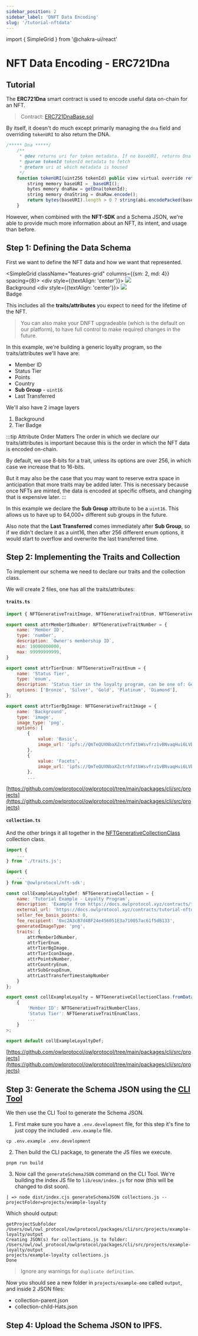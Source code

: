 ```yaml
---
sidebar_position: 2
sidebar_label: 'DNFT Data Encoding'
slug: '/tutorial-nftdata'
---
```


import { SimpleGrid } from '@chakra-ui/react'

# NFT Data Encoding - ERC721Dna

## Tutorial

The **ERC721Dna** smart contract is used to encode useful data on-chain for an NFT.

> Contract: [ERC721DnaBase.sol](https://github.com/owlprotocol/owlprotocol/blob/main/packages/contracts/contracts/assets/ERC721/ERC721DnaBase.sol)

By itself, it doesn't do much except primarily managing the `dna` field and overriding `tokenURI` to also return the DNA.

```javascript
/***** Dna *****/
    /**
     * @dev returns uri for token metadata. If no baseURI, returns Dna as string
     * @param tokenId tokenId metadata to fetch
     * @return uri at which metadata is housed
     */
    function tokenURI(uint256 tokenId) public view virtual override returns (string memory) {
        string memory baseURI = _baseURI();
        bytes memory dnaRaw = getDna(tokenId);
        string memory dnaString = dnaRaw.encode();
        return bytes(baseURI).length > 0 ? string(abi.encodePacked(baseURI, dnaString)) : dnaString;
    }
```

However, when combined with the **NFT-SDK** and a Schema JSON, we're able to provide much more information
about an NFT, its intent, and usage than before.

## Step 1: Defining the Data Schema

First we want to define the NFT data and how we want that represented.

<SimpleGrid className="features-grid" columns={{sm: 2, md: 4}} spacing={8}>
    <Box>
        <div style={{textAlign: 'center'}}>
        <img src="/img/tutorial/loyalty/bg-silver.png"/>
        <br/>
        Background
        </div>
    </Box>
    <Box>
        <div style={{textAlign: 'center'}}>
        <img src="/img/tutorial/loyalty/tier-gold.png"/>
        <br/>
        Badge
        </div>
    </Box>
</SimpleGrid>

This includes all the **traits/attributes** you expect to need for the lifetime of the NFT.

> You can also make your DNFT upgradeable (which is the default on our platform),
> to have full control to make required changes in the future.

In this example, we're building a generic loyalty program, so the traits/attributes we'll have are:

- Member ID
- Status Tier
- Points
- Country
- **Sub Group** - `uint16`
- Last Transferred

We'll also have 2 image layers

1. Background
2. Tier Badge


:::tip Attribute Order Matters
The order in which we declare our traits/attributes is important because this is the order in which
the NFT data is encoded on-chain.

By default, we use 8-bits for a trait, unless its options are over 256, in which case we increase that to 16-bits.

But it may also be the case that you may want to reserve extra space in anticipation that more traits may be added later.
This is necessary because once NFTs are minted, the data is encoded at specific offsets, and changing that is expensive
later.
:::

In this example we declare the **Sub Group** attribute to be a `uint16`. This allows us to have up to 64,000+ different
sub groups in the future.

Also note that the **Last Transferred** comes immediately after **Sub Group**, so if we didn't declare it as a uint16,
then after 256 different enum options, it would start to overflow and overwrite the last transferred time.

## Step 2: Implementing the Traits and Collection

To implement our schema we need to declare our traits and the collection class.

We will create 2 files, one has all the traits/attributes:

#### `traits.ts`

```js
import { NFTGenerativeTraitImage, NFTGenerativeTraitEnum, NFTGenerativeTraitNumber } from '@owlprotocol/nft-sdk';

export const attrMemberIdNumber: NFTGenerativeTraitNumber = {
    name: 'Member ID',
    type: 'number',
    description: `Owner's membership ID`,
    min: 10000000000,
    max: 99999999999,
}

export const attrTierEnum: NFTGenerativeTraitEnum = {
    name: 'Status Tier',
    type: 'enum',
    description: 'Status tier in the loyalty program, can be one of: General, Blue, Silver, Gold, Platinum, Diamond',
    options: ['Bronze', 'Silver', 'Gold', 'Platinum', 'Diamond'],
};

export const attrTierBgImage: NFTGenerativeTraitImage = {
    name: 'Background',
    type: 'image',
    image_type: 'png',
    options: [
        {
            value: 'Basic',
            image_url: 'ipfs://QmTeQUXNbaXZctrhfztbWsvfrz1vBNvaqHui6LVbDp14YV/bg-blue.png',
        },
        {
            value: 'Facets',
            image_url: 'ipfs://QmTeQUXNbaXZctrhfztbWsvfrz1vBNvaqHui6LVbDp14YV/bg-silver.png',
        },
        ...
```
[https://github.com/owlprotocol/owlprotocol/tree/main/packages/cli/src/projects](https://github.com/owlprotocol/owlprotocol/tree/main/packages/cli/src/projects)



#### `collection.ts`
And the other brings it all together in the [NFTGenerativeCollectionClass](https://github.com/owlprotocol/owlprotocol/blob/main/packages/nft-sdk/src/classes/NFTGenerativeCollection/NFTGenerativeCollectionClass.ts) collection class.

```js
import {
    ...
} from './traits.js';

import {
    ...
} from '@owlprotocol/nft-sdk';

const collExampleLoyaltyDef: NFTGenerativeCollection = {
    name: 'Tutorial Example - Loyalty Program',
    description: 'Example from https://docs.owlprotocol.xyz/contracts/tutorial-nftdata',
    external_url: 'https://docs.owlprotocol.xyz/contracts/tutorial-nftdata',
    seller_fee_basis_points: 0,
    fee_recipient: '0xc2A3cB7d4BF24e456051E3a710057ac61f5dB133',
    generatedImageType: 'png',
    traits: {
        attrMemberIdNumber,
        attrTierEnum,
        attrTierBgImage,
        attrTierIconImage,
        attrPointsNumber,
        attrCountryEnum,
        attrSubGroupEnum,
        attrLastTransferTimestampNumber
    }
};

export const collExampleLoyalty = NFTGenerativeCollectionClass.fromData(collExampleLoyaltyDef) as NFTGenerativeCollectionClass<
    {
        'Member ID': NFTGenerativeTraitNumberClass,
        'Status Tier': NFTGenerativeTraitEnumClass,
        ...
    }
>;

export default collExampleLoyaltyDef;
```
[https://github.com/owlprotocol/owlprotocol/tree/main/packages/cli/src/projects](https://github.com/owlprotocol/owlprotocol/tree/main/packages/cli/src/projects)

## Step 3: Generate the Schema JSON using the [CLI Tool](/contracts/getting-started/cli)

We then use the CLI Tool to generate the Schema JSON.

1. First make sure you have a `.env.development` file, for this step it's fine to just copy the included `.env.example` file.

```
cp .env.example .env.development
```

2. Then build the CLI package, to generate the JS files we execute.

```
pnpm run build
```

3. Now call the `generateSchemaJSON` command on the CLI Tool. We're building the index JS file to `lib/esm/index.js` for now (this will be changed to dist soon).

```
| => node dist/index.cjs generateSchemaJSON collections.js --projectFolder=projects/example-loyalty
```

Which should output:

```
getProjectSubfolder /Users/owl/owl_protocol/owlprotocol/packages/cli/src/projects/example-loyalty/output
Creating JSON(s) for collections.js to folder: /Users/owl/owl_protocol/owlprotocol/packages/cli/src/projects/example-loyalty/output
projects/example-loyalty collections.js
Done
```

> Ignore any warnings for `duplicate definition`.

Now you should see a new folder in `projects/example-omo` called `output`, and inside 2 JSON files:
- collection-parent.json
- collection-child-Hats.json

## Step 4: Upload the Schema JSON to IPFS.
